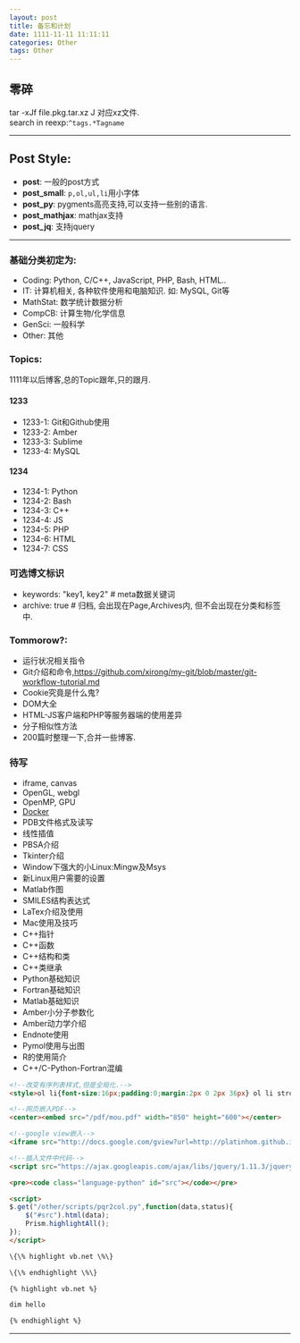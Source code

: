 ```yaml
---
layout: post
title: 备忘和计划
date: 1111-11-11 11:11:11
categories: Other 
tags: Other
---
```


## 零碎

tar -xJf file.pkg.tar.xz J 对应xz文件.  
search in reexp:`^tags.*Tagname` 

------

## Post Style:

- **post**: 一般的post方式
- **post_small**: `p,ol,ul,li`用小字体
- **post_py**: pygments高亮支持,可以支持一些别的语言.
- **post_mathjax**: mathjax支持
- **post_jq**: 支持jquery

-------

### 基础分类初定为:

- Coding: Python, C/C++, JavaScript, PHP, Bash, HTML..  
- IT: 计算机相关, 各种软件使用和电脑知识. 如: MySQL, Git等
- MathStat: 数学统计数据分析
- CompCB: 计算生物/化学信息
- GenSci: 一般科学
- Other: 其他

### Topics:
1111年以后博客,总的Topic跟年,只的跟月.

#### 1233

- 1233-1: Git和Github使用
- 1233-2: Amber
- 1233-3: Sublime
- 1233-4: MySQL

#### 1234

- 1234-1: Python
- 1234-2: Bash
- 1234-3: C++
- 1234-4: JS
- 1234-5: PHP
- 1234-6: HTML
- 1234-7: CSS


### 可选博文标识

- keywords: "key1, key2"    # meta数据关键词
- archive: true    # 归档, 会出现在Page,Archives内, 但不会出现在分类和标签中.

### Tommorow?:

- 运行状况相关指令
- Git介绍和命令,https://github.com/xirong/my-git/blob/master/git-workflow-tutorial.md
- Cookie究竟是什么鬼?
- DOM大全
- HTML-JS客户端和PHP等服务器端的使用差异
- 分子相似性方法
- 200篇时整理一下,合并一些博客.

### 待写

- iframe, canvas
- OpenGL, webgl
- OpenMP, GPU
- [Docker](http://dockerpool.com/static/books/docker_practice/index.html)
- PDB文件格式及读写
- 线性插值
- PBSA介绍
- Tkinter介绍
- Window下强大的小Linux:Mingw及Msys
- 新Linux用户需要的设置
- Matlab作图
- SMILES结构表达式
- LaTex介绍及使用
- Mac使用及技巧
- C++指针
- C++函数
- C++结构和类
- C++类继承
- Python基础知识
- Fortran基础知识
- Matlab基础知识
- Amber小分子参数化
- Amber动力学介绍
- Endnote使用
- Pymol使用与出图
- R的使用简介
- C++/C-Python-Fortran混编

~~~ html
<!--改变有序列表样式,但是全局化.-->
<style>ol li{font-size:16px;padding:0;margin:2px 0 2px 36px} ol li strong{font-size:16px;padding:0;}</style>

<!--网页嵌入PDF-->
<center><embed src="/pdf/mou.pdf" width="850" height="600"></center>

<!--google view嵌入-->
<iframe src="http://docs.google.com/gview?url=http://platinhom.github.io/HomPDF/mou.pdf&embedded=true" style="width:500px; height:100px;" frameborder="0"></iframe>

<!--插入文件中代码-->
<script src="https://ajax.googleapis.com/ajax/libs/jquery/1.11.3/jquery.min.js"></script>

<pre><code class="language-python" id="src"></code></pre>

<script>
$.get("/other/scripts/pqr2col.py",function(data,status){
	$("#src").html(data);
	Prism.highlightAll();
});
</script>

\{\% highlight vb.net \%\}

\{\% endhighlight \%\}

{% highlight vb.net %}

dim hello

{% endhighlight %}

~~~

---
